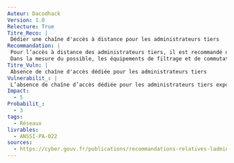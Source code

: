 ```yaml
---
Auteur: Dacodhack
Version: 1.0
Relecture: True
Titre_Reco: |
 Dédier une chaîne d'accès à distance pour les administrateurs tiers
Recommandation: |
 Pour l’accès à distance des administrateurs tiers, il est recommandé de dédier une chaîne d’accès, distincte notamment de celle des administrateurs disposant de moyens d’accès maîtrisés. En particulier, les équipements (ex.: concentrateurs VPN, serveurs de rebond) doivent être physiquement dédiés et ne pas être mutualisés avec des équipements utilisés par d’autres populations (utilisateurs, administrateurs internes).
 Dans la mesure du possible, les équipements de filtrage et de commutation sont physiquement dédiés, en priorité les équipements périmétriques. À défaut, un cloisonnement logique est réalisé.
Titre_Vuln: |
 Absence de chaîne d'accès dédiée pour les administrateurs tiers
Vulnerabilit_: |
 L’absence de chaîne d’accès dédiée pour les administrateurs tiers expose le SI à des risques de compromission, notamment par mutualisation des équipements avec d’autres populations, ce qui pourrait faciliter des intrusions ou des actions malveillantes ciblées.
Impact: 
  - 5
Probabilit_: 
  - 3
tags:
  - Réseaux
livrables:
  - ANSSI-PA-022
sources:
  - https://cyber.gouv.fr/publications/recommandations-relatives-ladministration-securisee-des-si
---
```


